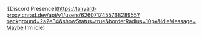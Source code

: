 ![Discord Presence](https://lanyard-proxy.cnrad.dev/api/v1/users/626071745576828955?background=2a2e34&showStatus=true&borderRadius=10px&idleMessage=Maybe I'm idle)
